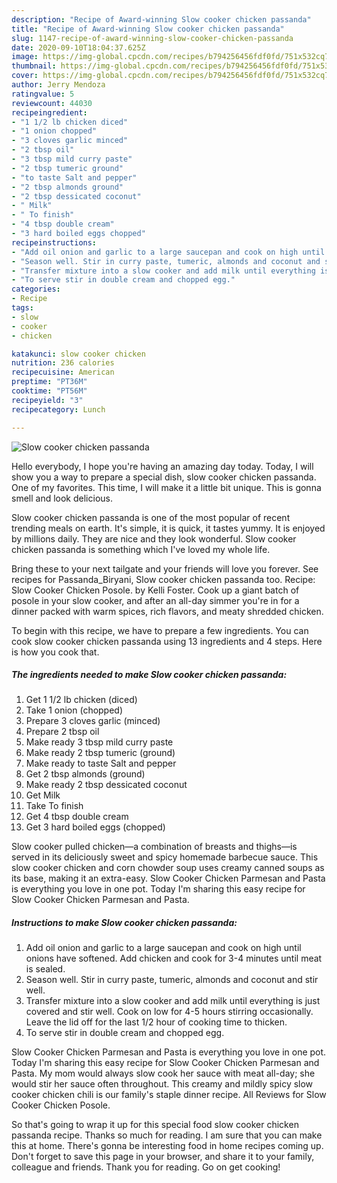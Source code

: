 ```yaml
---
description: "Recipe of Award-winning Slow cooker chicken passanda"
title: "Recipe of Award-winning Slow cooker chicken passanda"
slug: 1147-recipe-of-award-winning-slow-cooker-chicken-passanda
date: 2020-09-10T18:04:37.625Z
image: https://img-global.cpcdn.com/recipes/b794256456fdf0fd/751x532cq70/slow-cooker-chicken-passanda-recipe-main-photo.jpg
thumbnail: https://img-global.cpcdn.com/recipes/b794256456fdf0fd/751x532cq70/slow-cooker-chicken-passanda-recipe-main-photo.jpg
cover: https://img-global.cpcdn.com/recipes/b794256456fdf0fd/751x532cq70/slow-cooker-chicken-passanda-recipe-main-photo.jpg
author: Jerry Mendoza
ratingvalue: 5
reviewcount: 44030
recipeingredient:
- "1 1/2 lb chicken diced"
- "1 onion chopped"
- "3 cloves garlic minced"
- "2 tbsp oil"
- "3 tbsp mild curry paste"
- "2 tbsp tumeric ground"
- "to taste Salt and pepper"
- "2 tbsp almonds ground"
- "2 tbsp dessicated coconut"
- " Milk"
- " To finish"
- "4 tbsp double cream"
- "3 hard boiled eggs chopped"
recipeinstructions:
- "Add oil onion and garlic to a large saucepan and cook on high until onions have softened. Add chicken and cook for 3-4 minutes until meat is sealed."
- "Season well. Stir in curry paste, tumeric, almonds and coconut and stir well."
- "Transfer mixture into a slow cooker and add milk until everything is just covered and stir well. Cook on low for 4-5 hours stirring occasionally. Leave the lid off for the last 1/2 hour of cooking time to thicken."
- "To serve stir in double cream and chopped egg."
categories:
- Recipe
tags:
- slow
- cooker
- chicken

katakunci: slow cooker chicken 
nutrition: 236 calories
recipecuisine: American
preptime: "PT36M"
cooktime: "PT56M"
recipeyield: "3"
recipecategory: Lunch

---
```



![Slow cooker chicken passanda](https://img-global.cpcdn.com/recipes/b794256456fdf0fd/751x532cq70/slow-cooker-chicken-passanda-recipe-main-photo.jpg)

Hello everybody, I hope you're having an amazing day today. Today, I will show you a way to prepare a special dish, slow cooker chicken passanda. One of my favorites. This time, I will make it a little bit unique. This is gonna smell and look delicious.

Slow cooker chicken passanda is one of the most popular of recent trending meals on earth. It's simple, it is quick, it tastes yummy. It is enjoyed by millions daily. They are nice and they look wonderful. Slow cooker chicken passanda is something which I've loved my whole life.

Bring these to your next tailgate and your friends will love you forever. See recipes for Passanda_Biryani, Slow cooker chicken passanda too. Recipe: Slow Cooker Chicken Posole. by Kelli Foster. Cook up a giant batch of posole in your slow cooker, and after an all-day simmer you&#39;re in for a dinner packed with warm spices, rich flavors, and meaty shredded chicken.


To begin with this recipe, we have to prepare a few ingredients. You can cook slow cooker chicken passanda using 13 ingredients and 4 steps. Here is how you cook that.

<!--inarticleads1-->

##### The ingredients needed to make Slow cooker chicken passanda:

1. Get 1 1/2 lb chicken (diced)
1. Take 1 onion (chopped)
1. Prepare 3 cloves garlic (minced)
1. Prepare 2 tbsp oil
1. Make ready 3 tbsp mild curry paste
1. Make ready 2 tbsp tumeric (ground)
1. Make ready to taste Salt and pepper
1. Get 2 tbsp almonds (ground)
1. Make ready 2 tbsp dessicated coconut
1. Get  Milk
1. Take  To finish
1. Get 4 tbsp double cream
1. Get 3 hard boiled eggs (chopped)


Slow cooker pulled chicken—a combination of breasts and thighs—is served in its deliciously sweet and spicy homemade barbecue sauce. This slow cooker chicken and corn chowder soup uses creamy canned soups as its base, making it an extra-easy. Slow Cooker Chicken Parmesan and Pasta is everything you love in one pot. Today I&#39;m sharing this easy recipe for Slow Cooker Chicken Parmesan and Pasta. 

<!--inarticleads2-->

##### Instructions to make Slow cooker chicken passanda:

1. Add oil onion and garlic to a large saucepan and cook on high until onions have softened. Add chicken and cook for 3-4 minutes until meat is sealed.
1. Season well. Stir in curry paste, tumeric, almonds and coconut and stir well.
1. Transfer mixture into a slow cooker and add milk until everything is just covered and stir well. Cook on low for 4-5 hours stirring occasionally. Leave the lid off for the last 1/2 hour of cooking time to thicken.
1. To serve stir in double cream and chopped egg.


Slow Cooker Chicken Parmesan and Pasta is everything you love in one pot. Today I&#39;m sharing this easy recipe for Slow Cooker Chicken Parmesan and Pasta. My mom would always slow cook her sauce with meat all-day; she would stir her sauce often throughout. This creamy and mildly spicy slow cooker chicken chili is our family&#39;s staple dinner recipe. All Reviews for Slow Cooker Chicken Posole. 

So that's going to wrap it up for this special food slow cooker chicken passanda recipe. Thanks so much for reading. I am sure that you can make this at home. There's gonna be interesting food in home recipes coming up. Don't forget to save this page in your browser, and share it to your family, colleague and friends. Thank you for reading. Go on get cooking!
